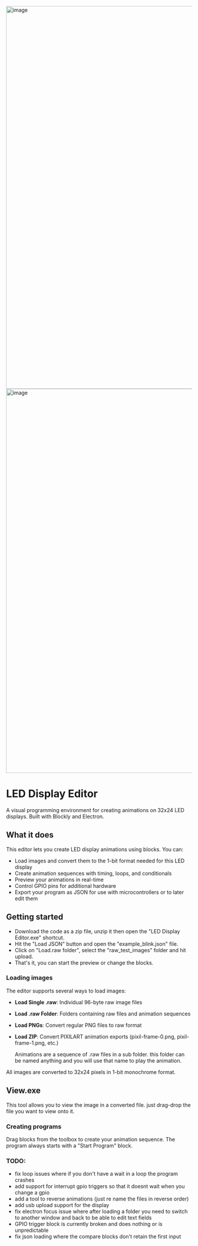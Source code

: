 
<img width="1922" height="1036" alt="image" src="https://github.com/user-attachments/assets/e1af478b-ad6f-47a7-af5c-3e1aad4d8ae9" />
<img width="1928" height="1040" alt="image" src="https://github.com/user-attachments/assets/45048d3d-55f7-49b2-b41a-1c8bb991febd" />


# LED Display Editor

A visual programming environment for creating animations on 32x24 LED displays. Built with Blockly and Electron.

## What it does

This editor lets you create LED display animations using blocks. You can:

- Load images and convert them to the 1-bit format needed for this LED display
- Create animation sequences with timing, loops, and conditionals
- Preview your animations in real-time
- Control GPIO pins for additional hardware
- Export your program as JSON for use with microcontrollers or to later edit them

## Getting started

- Download the code as a zip file, unzip it then open the "LED Display Editor.exe" shortcut.
- Hit the "Load JSON" button and open the "example_blink.json" file.
- Click on "Load.raw folder", select the "raw_test_images" folder and hit upload.
- That's it, you can start the preview or change the blocks.

### Loading images

The editor supports several ways to load images:

- **Load Single .raw**: Individual 96-byte raw image files
- **Load .raw Folder**: Folders containing raw files and animation sequences
- **Load PNGs**: Convert regular PNG files to raw format
- **Load ZIP**: Convert PIXILART animation exports (pixil-frame-0.png, pixil-frame-1.png, etc.)

  Animations are a sequence of .raw files in a sub folder. this folder can be named anything and you will use that name to play the animation.

All images are converted to 32x24 pixels in 1-bit monochrome format.

## View.exe

This tool allows you to view the image in a converted file. just drag-drop the file you want to view onto it.

### Creating programs

Drag blocks from the toolbox to create your animation sequence. The program always starts with a "Start Program" block.

### TODO:

- fix loop issues where if you don't have a wait in a loop the program crashes
- add support for interrupt gpio triggers so that it doesnt wait when you change a gpio
- add a tool to reverse animations (just re name the files in reverse order)
- add usb upload support for the display
- fix electron focus issue where after loading a folder you need to switch to another window and back to be able to edit text fields
- GPIO trigger block is currently broken and does nothing or is unpredictable
- fix json loading where the compare blocks don't retain the first input
